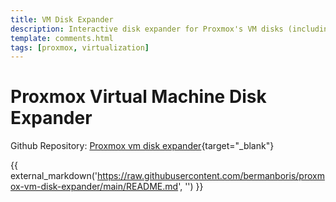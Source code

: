 ```yaml
---
title: VM Disk Expander
description: Interactive disk expander for Proxmox's VM disks (including the partition) from your Proxmox host cli.
template: comments.html
tags: [proxmox, virtualization]
---
```


# Proxmox Virtual Machine Disk Expander

Github Repository: [Proxmox vm disk expander][proxmox-vm-disk-expander-url]{target="\_blank"}

{{ external_markdown('https://raw.githubusercontent.com/bermanboris/proxmox-vm-disk-expander/main/README.md', '') }}

<!-- urls -->

[proxmox-vm-disk-expander-url]: https://github.com/bermanboris/proxmox-vm-disk-expander/blob/main/README.md 'Github Repository'

<!-- images -->

<!--css-->

<!-- end appendices -->
